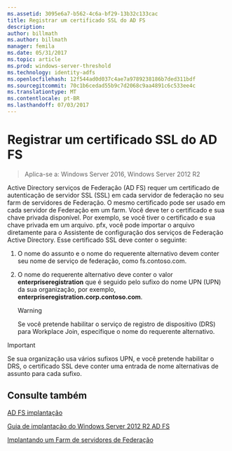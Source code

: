 ```yaml
---
ms.assetid: 3095e6a7-b562-4c6a-bf29-13b32c133cac
title: Registrar um certificado SSL do AD FS
description: 
author: billmath
ms.author: billmath
manager: femila
ms.date: 05/31/2017
ms.topic: article
ms.prod: windows-server-threshold
ms.technology: identity-adfs
ms.openlocfilehash: 12f544ad0d037c4ae7a9789238186b7ded311bdf
ms.sourcegitcommit: 70c1b6cedad55b9c7d2068c9aa4891c6c533ee4c
ms.translationtype: MT
ms.contentlocale: pt-BR
ms.lasthandoff: 07/03/2017
---
```

# <a name="enroll-an-ssl-certificate-for-ad-fs"></a>Registrar um certificado SSL do AD FS

>Aplica-se a: Windows Server 2016, Windows Server 2012 R2

Active Directory serviços de Federação \(AD FS\) requer um certificado de autenticação de servidor SSL \(SSL\) em cada servidor de federação no seu farm de servidores de Federação. O mesmo certificado pode ser usado em cada servidor de Federação em um farm. Você deve ter o certificado e sua chave privada disponível. Por exemplo, se você tiver o certificado e sua chave privada em um arquivo. pfx, você pode importar o arquivo diretamente para o Assistente de configuração dos serviços de Federação Active Directory. Esse certificado SSL deve conter o seguinte:  
  
1.  O nome do assunto e o nome do requerente alternativo devem conter seu nome de serviço de federação, como fs.contoso.com.  
  
2.  O nome do requerente alternativo deve conter o valor **enterpriseregistration** que é seguido pelo sufixo do nome UPN \(UPN\) da sua organização, por exemplo, **enterpriseregistration.corp.contoso.com**.  
  
    > [!WARNING]  
    > Se você pretende habilitar o serviço de registro de dispositivo \(DRS\) para Workplace Join, especifique o nome do requerente alternativo.  
  
> [!IMPORTANT]  
> Se sua organização usa vários sufixos UPN, e você pretende habilitar o DRS, o certificado SSL deve conter uma entrada de nome alternativas de assunto para cada sufixo.  
  
## <a name="see-also"></a>Consulte também
[AD FS implantação](../../ad-fs/AD-FS-Deployment.md)  

[Guia de implantação do Windows Server 2012 R2 AD FS](../../ad-fs/deployment/Windows-Server-2012-R2-AD-FS-Deployment-Guide.md)  
 
[Implantando um Farm de servidores de Federação](../../ad-fs/deployment/Deploying-a-Federation-Server-Farm.md)  
  
  

